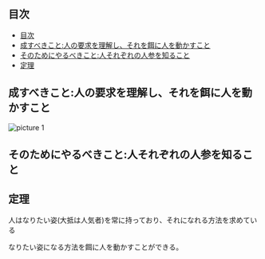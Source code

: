 

## 目次

- [目次](#目次)
- [成すべきこと:人の要求を理解し、それを餌に人を動かすこと](#成すべきこと人の要求を理解しそれを餌に人を動かすこと)
- [そのためにやるべきこと:人それぞれの人参を知ること](#そのためにやるべきこと人それぞれの人参を知ること)
- [定理](#定理)

## 成すべきこと:人の要求を理解し、それを餌に人を動かすこと

![picture 1](../images/3db267502999cbfbc222544ba9557eeafefea18caee2ba36f1ed460593846b61.png)  


## そのためにやるべきこと:人それぞれの人参を知ること


## 定理

人はなりたい姿(大抵は人気者)を常に持っており、それになれる方法を求めている

なりたい姿になる方法を餌に人を動かすことができる。


